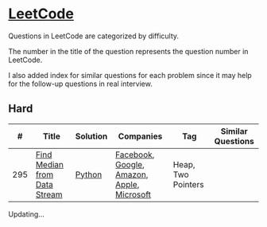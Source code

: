 # [LeetCode](/LeetCode)
Questions in LeetCode are categorized by difficulty. 

The number in the title of the question represents the question number in LeetCode.

I also added index for similar questions for each problem since it may help for the follow-up questions in real interview.


## Hard
| # | Title                                                                                       | Solution                                                                                                            | Companies | Tag | Similar Questions |
|---|---------------------------------------------------------------------------------------------|---------------------------------------------------------------------------------------------------------------------| --------- | --- | ----------------- |
| 295 | [Find Median from Data Stream](/LeetCode/Hard/295.%20Find%20Median%20from%20Data%20Stream/) | [Python](/LeetCode/Hard/295.%20Find%20Median%20from%20Data%20Stream/295.%20Find%20Median%20from%20Data%20Stream.py) | [Facebook](/Facebook/), [Google](/Google/), [Amazon](/Amazon/), [Apple](/Apple/), [Microsoft](/Microsoft/) | Heap, Two Pointers |  |


Updating...
